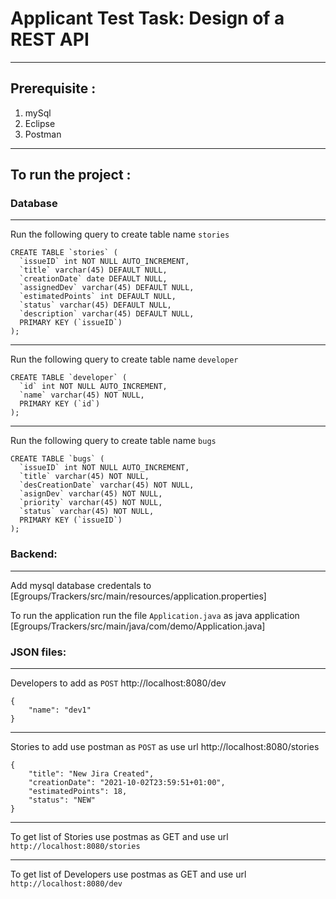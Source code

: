 # Applicant Test Task: Design of a REST API
***

## Prerequisite  :
 1. mySql
 2. Eclipse
 3. Postman
***
## To run the project :
### Database
***
Run the following query to create table name `stories`
```
CREATE TABLE `stories` (
  `issueID` int NOT NULL AUTO_INCREMENT,
  `title` varchar(45) DEFAULT NULL,
  `creationDate` date DEFAULT NULL,
  `assignedDev` varchar(45) DEFAULT NULL,
  `estimatedPoints` int DEFAULT NULL,
  `status` varchar(45) DEFAULT NULL,
  `description` varchar(45) DEFAULT NULL,
  PRIMARY KEY (`issueID`)
);

```
***
Run the following query to create table name `developer`
```
CREATE TABLE `developer` (
  `id` int NOT NULL AUTO_INCREMENT,
  `name` varchar(45) NOT NULL,
  PRIMARY KEY (`id`)
);

```
***
Run the following query to create table name `bugs`

```
CREATE TABLE `bugs` (
  `issueID` int NOT NULL AUTO_INCREMENT,
  `title` varchar(45) NOT NULL,
  `desCreationDate` varchar(45) NOT NULL,
  `asignDev` varchar(45) NOT NULL,
  `priority` varchar(45) NOT NULL,
  `status` varchar(45) NOT NULL,
  PRIMARY KEY (`issueID`)
);

```

### Backend:

*** 
Add mysql database credentals to [Egroups/Trackers/src/main/resources/application.properties]

To run the application run the file `Application.java` as java application [Egroups/Trackers/src/main/java/com/demo/Application.java]


### JSON files:

*** 

Developers to add as `POST` http://localhost:8080/dev 
```
{
    "name": "dev1"
}
```

***


Stories to add use postman as `POST` as use url http://localhost:8080/stories 
```
{
    "title": "New Jira Created",
    "creationDate": "2021-10-02T23:59:51+01:00",
    "estimatedPoints": 18,
    "status": "NEW"
}
```
***

To get list of Stories use postmas as GET and use url `http://localhost:8080/stories`

***

To get list of Developers use postmas as GET and use url `http://localhost:8080/dev`
